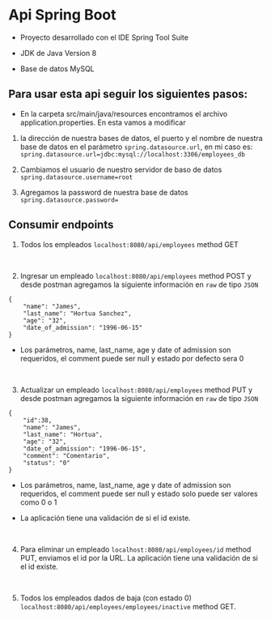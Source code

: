 # Api Spring Boot

- Proyecto desarrollado con el IDE Spring Tool Suite

- JDK de Java Version 8

- Base de datos MySQL

## Para usar esta api seguir los siguientes pasos:

- En la carpeta src/main/java/resources encontramos el archivo application.properties. En esta vamos a modificar

1.  la dirección de nuestra bases de datos, el puerto y el nombre de nuestra base de datos en el parámetro `spring.datasource.url`, en mi caso es:
    `spring.datasource.url=jdbc:mysql://localhost:3306/employees_db`

2.  Cambiamos el usuario de nuestro servidor de baso de datos `spring.datasource.username=root`

3.  Agregamos la password de nuestra base de datos `spring.datasource.password=`

## Consumir endpoints

1. Todos los empleados `localhost:8080/api/employees` method GET

<br>

2. Ingresar un empleado `localhost:8080/api/employees` method POST y desde postman agregamos la siguiente información en `raw` de tipo `JSON`

```
{
    "name": "James",
    "last_name": "Hortua Sanchez",
    "age": "32",
    "date_of_admission": "1996-06-15"
}
```

- Los parámetros, name, last_name, age y date of admission son requeridos, el comment puede ser null y estado por defecto sera 0

<br>

3. Actualizar un empleado `localhost:8080/api/employees` method PUT y desde postman agregamos la siguiente información en `raw` de tipo `JSON`

```
{
    "id":38,
    "name": "James",
    "last_name": "Hortua",
    "age": "32",
    "date_of_admission": "1996-06-15",
    "comment": "Comentario",
    "status": "0"
}
```

- Los parámetros, name, last_name, age y date of admission son requeridos, el comment puede ser null y estado solo puede ser valores como 0 o 1

- La aplicación tiene una validación de si el id existe.

<br>

4. Para eliminar un empleado `localhost:8080/api/employees/id` method PUT, enviamos el id por la URL. La aplicación tiene una validación de si el id existe.

<br>

5. Todos los empleados dados de baja (con estado 0) `localhost:8080/api/employees/employees/inactive` method GET.
